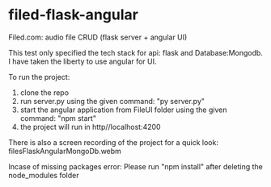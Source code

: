 # filed-flask-angular
Filed.com: audio file CRUD (flask server + angular UI) 


This test only specified the tech stack for api: flask and Database:Mongodb. I have taken the liberty to use angular for UI.

To run the project:
1. clone the repo
2. run server.py using the given command: "py server.py"
3. start the angular application from FileUI folder using the given command: "npm start"
4. the project will run in http//localhost:4200

There is also a screen recording of the project for a quick look: filesFlaskAngularMongoDb.webm


Incase of missing packages error:
Please run "npm install" after deleting the node_modules folder
